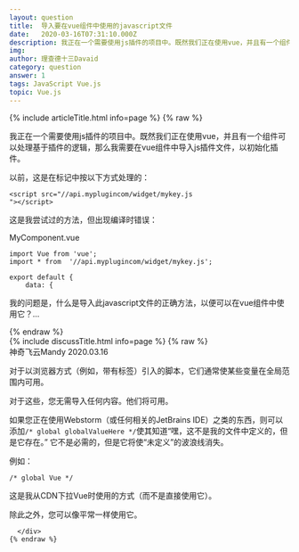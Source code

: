 ```yaml
---
layout: question
title:  导入要在vue组件中使用的javascript文件
date:   2020-03-16T07:31:10.000Z
description: 我正在一个需要使用js插件的项目中。既然我们正在使用vue，并且有一个组件可以处理基于插件的逻辑，那么我需要在vue组件中导入js插件文件，以初始化插件。...
img: 
author: 理查德十三Davaid
category: question
answer: 1
tags: JavaScript Vue.js
topic: Vue.js
---
```

<div class="article-root">
  <div class="article">
    {% include articleTitle.html info=page %}
    {% raw %}
    <div class="article-content"><p><font style="vertical-align: inherit;"><font style="vertical-align: inherit;">我正在一个需要使用js插件的项目中。</font><font style="vertical-align: inherit;">既然我们正在使用vue，并且有一个组件可以处理基于插件的逻辑，那么我需要在vue组件中导入js插件文件，以初始化插件。</font></font></p>

<p><font style="vertical-align: inherit;"><font style="vertical-align: inherit;">以前，这是在标记中按以下方式处理的：</font></font></p>

<pre><code>&lt;script src="//api.myplugincom/widget/mykey.js<font></font>
"&gt;&lt;/script&gt;<font></font>
</code></pre>

<p><font style="vertical-align: inherit;"><font style="vertical-align: inherit;">这是我尝试过的方法，但出现编译时错误：</font></font></p>

<p><font style="vertical-align: inherit;"><font style="vertical-align: inherit;">MyComponent.vue</font></font></p>

<pre><code>import Vue from 'vue';<font></font>
import * from  '//api.myplugincom/widget/mykey.js';<font></font>
<font></font>
export default {<font></font>
    data: {<font></font>
</code></pre>

<p><font style="vertical-align: inherit;"><font style="vertical-align: inherit;">我的问题是，什么是导入此javascript文件的正确方法，以便可以在vue组件中使用它？</font><font style="vertical-align: inherit;">...</font></font></p></div>
    {% endraw %}
  </div>

  <div class="discuss-wrapper">
    {% include discussTitle.html info=page %}
    {% raw %}
    <div class="discuss-item">
        <div class="discuss-parent">
          <div class="discuss-meta">
            <span class="discuss-user">神奇飞云Mandy</span>
            <span class="discuss-time">2020.03.16</span>
          </div>
          <div class="discuss-comment"><p><font style="vertical-align: inherit;"><font style="vertical-align: inherit;">对于以浏览器方式（例如，带有标签）引入的脚本，它们通常使某些变量在全局范围内可用。</font></font></p>

<p><font style="vertical-align: inherit;"><font style="vertical-align: inherit;">对于这些，您无需导入任何内容。</font><font style="vertical-align: inherit;">他们将可用。</font></font></p>

<p><font style="vertical-align: inherit;"><font style="vertical-align: inherit;">如果您正在使用Webstorm（或任何相关的JetBrains IDE）之类的东西，则可以添加</font></font><code>/* global globalValueHere */</code><font style="vertical-align: inherit;"><font style="vertical-align: inherit;">使其知道“嘿，这不是我的文件中定义的，但是它存在。” </font><font style="vertical-align: inherit;">它不是必需的，但是它将使“未定义”的波浪线消失。</font></font></p>

<p><font style="vertical-align: inherit;"><font style="vertical-align: inherit;">例如：</font></font></p>

<pre><code>/* global Vue */
</code></pre>

<p><font style="vertical-align: inherit;"><font style="vertical-align: inherit;">这是我从CDN下拉Vue时使用的方式（而不是直接使用它）。</font></font></p>

<p><font style="vertical-align: inherit;"><font style="vertical-align: inherit;">除此之外，您可以像平常一样使用它。</font></font></p></div>
        </div>
        
      </div>
    {% endraw %}
  </div>
<div>
